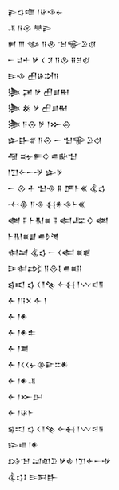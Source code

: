 <div class='block'>
<div class='line'>𒉌𒌓𒈩 𒁹𒄩𒈾𒉡</div>
<div class='line'>𒂗 𒀀𒊮 𒋧𒉌</div>
<div class='line'>𒂍 𒐈 𒀲 𒀀𒊮 𒈠𒊍𒊒𒋼</div>
<div class='line'>𒀸 𒄑𒑏 𒃻 𒌋 𒋡 𒀀𒊮 𒍝𒆪𒋼</div>
<div class='line'>𒄿𒈾 𒌷𒄩𒋫𒀀</div>
<div class='line'>𒋦 𒂼 𒃻 𒌷𒋗𒊑</div>
<div class='line'>𒋦 𒆜 𒃻 𒌷𒋗𒊑</div>
<div class='line'>𒋦 𒀀𒊮 𒃻 𒁹𒁍𒁲</div>
<div class='line'>𒇽𒃲𒐐 𒀀𒊮 𒀸 𒈠𒊍𒊒𒋼</div>
<div class='line'>𒆷 𒊺𒉡𒊓𒄭 𒌑𒄫𒈠</div>
<div class='line'>𒁹𒋛𒅆𒀸𒋩 𒇽𒃻</div>
<div class='line'>𒀸 𒊮 𒈦 𒈠𒈾 𒐉 𒂆𒈨𒌍 𒆬𒌓</div>
<div class='line'>𒋾𒆠 𒀀𒈾 𒈬𒀭𒈾𒈨𒌍</div>
<div class='line'>𒅥 𒐉 𒈨𒊑𒊺 𒐉 𒅗𒊐𒄭 𒅥</div>
<div class='line'>𒈨𒊑𒊺𒋗 𒌑𒊩𒇴</div>
<div class='line'>𒊕𒁺 𒆬𒌓 𒀸 𒌋𒅗 𒊺𒇭</div>
<div class='line'>𒄿𒊕𒃶 𒀀𒊮𒋙 𒌑𒊺𒍝</div>
<div class='line'>𒌗𒀊 𒌓 𒌋𒈫𒆚 𒅆𒈬 𒁹𒉼𒁀𒀀</div>
<div class='line'>𒅆 𒁹𒀀𒉽 𒅆 𒁹</div>
<div class='line'>𒅆 𒁹𒀭</div>
<div class='line'>𒅆 𒁹𒀭𒉺</div>
<div class='line'>𒅆 𒁹𒋢</div>
<div class='line'>𒅆 𒁹𒌋𒌋𒉡𒆠𒄿𒇹𒀭</div>
<div class='line'>𒅆 𒁹𒀭𒂗</div>
<div class='line'>𒅆 𒁹𒁍𒂅</div>
<div class='line'>𒅆 𒁹𒄩𒈨</div>
<div class='line'>𒌗𒀊 𒌓 𒌋𒈫𒆚 𒅆𒈬 𒁹𒉼𒁀𒀀</div>
<div class='line'>𒇽𒈛 𒁹𒀭</div>
<div class='line'>𒋳𒈠 𒁺𒊏𒊒 𒃻𒄯 𒁹𒋛𒅆𒀸𒋩</div>
<div class='line'>𒆬𒌓𒋙 𒄿𒁕𒃲</div>
</div>